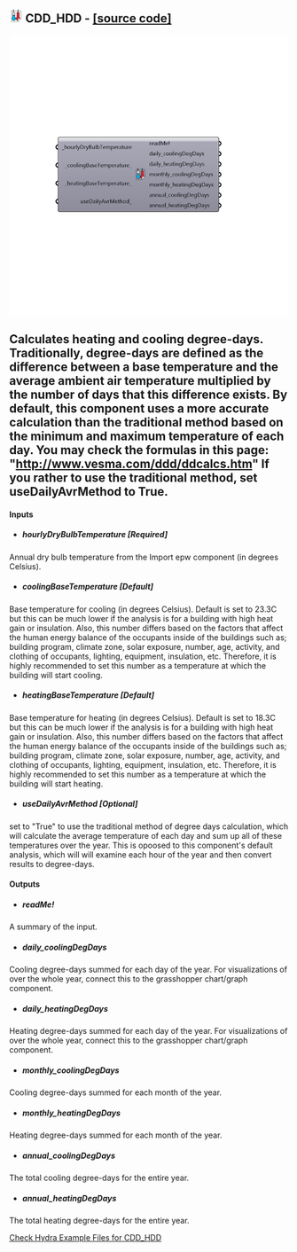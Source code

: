 ## ![](../../images/icons/CDD_HDD.png) CDD_HDD - [[source code]](https://github.com/ladybug-tools/ladybug-legacy/tree/master/src/Ladybug_CDD_HDD.py)

![](../../images/components/CDD_HDD.png)

Calculates heating and cooling degree-days.
 Traditionally, degree-days are defined as the difference between a base temperature and the average ambient air temperature multiplied by the number of days that this difference exists.
 By default, this component uses a more accurate calculation than the traditional method based on the minimum and maximum temperature of each day.
 You may check the formulas in this page: "http://www.vesma.com/ddd/ddcalcs.htm"
 If you rather to use the traditional method, set useDailyAvrMethod to True.
 -
 

#### Inputs
* ##### hourlyDryBulbTemperature [Required]
Annual dry bulb temperature from the Import epw component (in degrees Celsius).
* ##### coolingBaseTemperature [Default]
Base temperature for cooling (in degrees Celsius).  Default is set to 23.3C but this can be much lower if the analysis is for a building with high heat gain or insulation. Also, this number differs based on the factors that affect the human energy balance of the occupants inside of the buildings such as; building program, climate zone, solar exposure, number, age, activity, and clothing of occupants, lighting, equipment, insulation, etc. Therefore, it is highly recommended to set this number as a temperature at which the building will start cooling.
* ##### heatingBaseTemperature [Default]
Base temperature for heating (in degrees Celsius).  Default is set to 18.3C but this can be much lower if the analysis is for a building with high heat gain or insulation. Also, this number differs based on the factors that affect the human energy balance of the occupants inside of the buildings such as; building program, climate zone, solar exposure, number, age, activity, and clothing of occupants, lighting, equipment, insulation, etc. Therefore, it is highly recommended to set this number as a temperature at which the building will start heating.
* ##### useDailyAvrMethod [Optional]
set to "True" to use the traditional method of degree days calculation, which will calculate the average temperature of each day and sum up all of these temperatures over the year.  This is opoosed to this component's default analysis, which will will examine each hour of the year and then convert results to degree-days.

#### Outputs
* ##### readMe!
A summary of the input.
* ##### daily_coolingDegDays
Cooling degree-days summed for each day of the year. For visualizations of over the whole year, connect this to the grasshopper chart/graph component. 
* ##### daily_heatingDegDays
Heating degree-days summed for each day of the year. For visualizations of over the whole year, connect this to the grasshopper chart/graph component. 
* ##### monthly_coolingDegDays
Cooling degree-days summed for each month of the year.
* ##### monthly_heatingDegDays
Heating degree-days summed for each month of the year.
* ##### annual_coolingDegDays
The total cooling degree-days for the entire year.
* ##### annual_heatingDegDays
The total heating degree-days for the entire year.


[Check Hydra Example Files for CDD_HDD](https://hydrashare.github.io/hydra/index.html?keywords=Ladybug_CDD_HDD)
